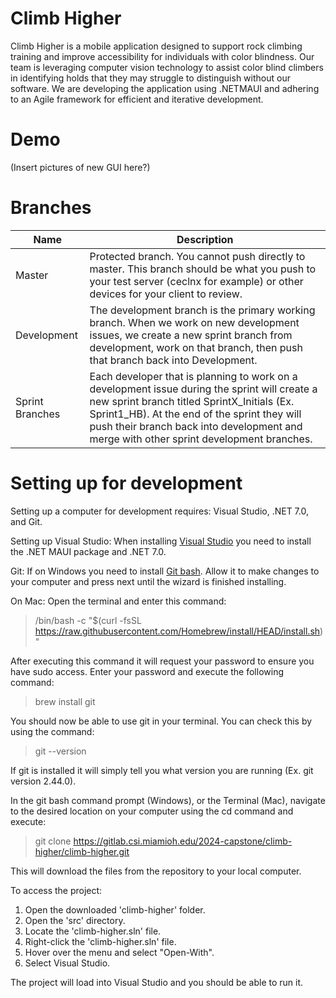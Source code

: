 # Climb Higher

Climb Higher is a mobile application designed to support rock climbing training and improve accessibility for individuals with color blindness. Our team is leveraging computer vision technology to assist color blind climbers in identifying holds that they may struggle to distinguish without our software. We are developing the application using .NETMAUI and adhering to an Agile framework for efficient and iterative development.

# Demo 
(Insert pictures of new GUI here?)

# Branches

| **Name**   | **Description** |
| ------ | ------ |
| Master         | Protected branch.  You cannot push directly to master.  This branch should be what you push to your test server (ceclnx for example) or other devices for your client to review. |
| Development          |  The development branch is the primary working branch. When we work on new development issues, we create a new sprint branch from development, work on that branch, then push that branch back into Development. |
| Sprint Branches         |  Each developer that is planning to work on a development issue during the sprint will create a new sprint branch titled SprintX_Initials (Ex. Sprint1_HB). At the end of the sprint they will push their branch back into development and merge with other sprint development branches. |

# Setting up for development

Setting up a computer for development requires: Visual Studio, .NET 7.0, and Git.

Setting up Visual Studio: 
When installing [Visual Studio](https://visualstudio.microsoft.com) you need to install the .NET MAUI package and .NET 7.0.

Git:
If on Windows you need to install [Git bash](https://git-scm.com/downloads). 
Allow it to make changes to your computer and press next until the wizard is finished installing.

On Mac: Open the terminal and enter this command:
> /bin/bash -c "$(curl -fsSL https://raw.githubusercontent.com/Homebrew/install/HEAD/install.sh)"

After executing this command it will request your password to ensure you have sudo access.
Enter your password and execute the following command:

> brew install git

You should now be able to use git in your terminal. 
You can check this by using the command:

> git --version

If git is installed it will simply tell you what version you are running (Ex. git version 2.44.0).

In the git bash command prompt (Windows), or the Terminal (Mac), navigate to the desired location on your computer using the cd command and execute: 
> git clone https://gitlab.csi.miamioh.edu/2024-capstone/climb-higher/climb-higher.git

This will download the files from the repository to your local computer.

To access the project:
1. Open the downloaded 'climb-higher' folder.
2. Open the 'src' directory.
3. Locate the 'climb-higher.sln' file.
4. Right-click the 'climb-higher.sln' file.
5. Hover over the menu and select "Open-With".
6. Select Visual Studio.

The project will load into Visual Studio and you should be able to run it.





 






